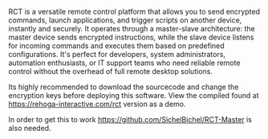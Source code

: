 RCT is a versatile remote control platform that allows you to send encrypted commands, launch applications, and trigger scripts on another device, instantly and securely. It operates through a master-slave architecture: the master device sends encrypted instructions, while the slave device listens for incoming commands and executes them based on predefined configurations. It's perfect for developers, system administrators, automation enthusiasts, or IT support teams who need reliable remote control without the overhead of full remote desktop solutions.

Its highly recommended to download the sourcecode and change the encryption keys before deploying this software. View the compiled found at https://rehoga-interactive.com/rct version as a demo.

In order to get this to work https://github.com/SichelBichel/RCT-Master is also needed.

